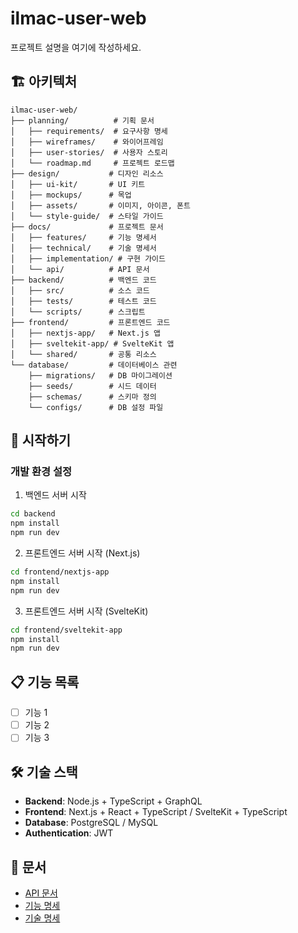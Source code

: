 # ilmac-user-web

프로젝트 설명을 여기에 작성하세요.

## 🏗️ 아키텍처

```
ilmac-user-web/
├── planning/          # 기획 문서
│   ├── requirements/  # 요구사항 명세
│   ├── wireframes/    # 와이어프레임
│   ├── user-stories/  # 사용자 스토리
│   └── roadmap.md     # 프로젝트 로드맵
├── design/           # 디자인 리소스
│   ├── ui-kit/       # UI 키트
│   ├── mockups/      # 목업
│   ├── assets/       # 이미지, 아이콘, 폰트
│   └── style-guide/  # 스타일 가이드
├── docs/             # 프로젝트 문서
│   ├── features/     # 기능 명세서
│   ├── technical/    # 기술 명세서
│   ├── implementation/ # 구현 가이드
│   └── api/          # API 문서
├── backend/          # 백엔드 코드
│   ├── src/          # 소스 코드
│   ├── tests/        # 테스트 코드
│   └── scripts/      # 스크립트
├── frontend/         # 프론트엔드 코드
│   ├── nextjs-app/   # Next.js 앱
│   ├── sveltekit-app/ # SvelteKit 앱
│   └── shared/       # 공통 리소스
└── database/         # 데이터베이스 관련
    ├── migrations/   # DB 마이그레이션
    ├── seeds/        # 시드 데이터
    ├── schemas/      # 스키마 정의
    └── configs/      # DB 설정 파일
```

## 🚀 시작하기

### 개발 환경 설정

1. 백엔드 서버 시작
```bash
cd backend
npm install
npm run dev
```

2. 프론트엔드 서버 시작 (Next.js)
```bash
cd frontend/nextjs-app
npm install
npm run dev
```

3. 프론트엔드 서버 시작 (SvelteKit)
```bash
cd frontend/sveltekit-app
npm install
npm run dev
```

## 📋 기능 목록

- [ ] 기능 1
- [ ] 기능 2
- [ ] 기능 3

## 🛠️ 기술 스택

- **Backend**: Node.js + TypeScript + GraphQL
- **Frontend**: Next.js + React + TypeScript / SvelteKit + TypeScript
- **Database**: PostgreSQL / MySQL
- **Authentication**: JWT

## 📖 문서

- [API 문서](docs/api/)
- [기능 명세](docs/features/)
- [기술 명세](docs/technical/)
